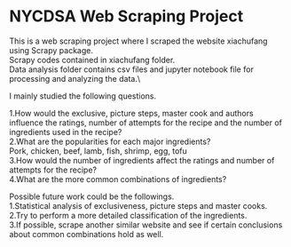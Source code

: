 # NYCDSA Web Scraping Project

This is a web scraping project where I scraped the website xiachufang using Scrapy package. \
Scrapy codes contained in xiachufang folder.\
Data analysis folder contains csv files and jupyter notebook file for processing and analyzing the data.\

I mainly studied the following questions.

1.How would the exclusive, picture steps, master cook and authors influence the ratings, number of attempts for the recipe and the number of ingredients used in the recipe? \
2.What are the popularities for each major ingredients? \
  Pork, chicken, beef, lamb, fish, shrimp, egg, tofu \
3.How would the number of ingredients affect the ratings and number of attempts for the recipe? \
4.What are the more common combinations of ingredients?

Possible future work could be the followings. \
1.Statistical analysis of exclusiveness, picture steps and master cooks. \
2.Try to perform a more detailed classification of the ingredients. \
3.If possible, scrape another similar website and see if certain conclusions about common combinations hold as well.

